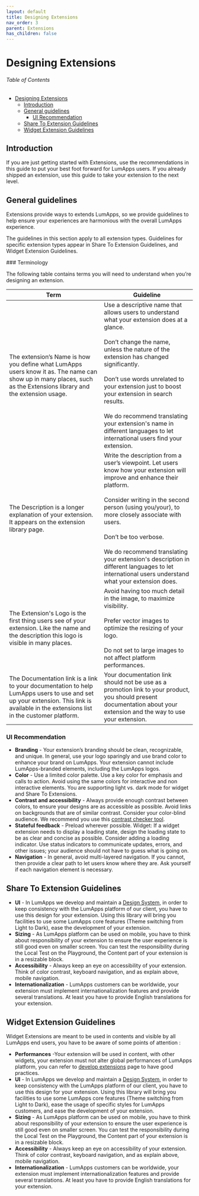 ```yaml
---
layout: default
title: Designing Extensions
nav_order: 3
parent: Extensions
has_children: false
---
```


# Designing Extensions

<h6>Table of Contents</h6>

- [Designing Extensions](#designing-extensions)
  - [Introduction](#introduction)
  - [General guidelines](#general-guidelines)
    - [UI Recommendation](#ui-recommendation)
  - [Share To Extension Guidelines](#share-to-extension-guidelines)
  - [Widget Extension Guidelines](#widget-extension-guidelines)

## Introduction
If you are just getting started with Extensions, use the recommendations in this guide to put your best foot forward for LumApps users. If you already shipped an extension, use this guide to take your extension to the next level.

## General guidelines
Extensions provide ways to extends LumApps, so we provide guidelines to help ensure your experiences are harmonious with the overall LumApps experience. 

The guidelines in this section apply to all extension types. Guidelines for specific extension types appear in Share To Extension Guidelines, and Widget Extension Guidelines.


### Terminology

The following table contains terms you will need to understand when you’re designing an extension.

| Term                                                                                                                                                                       | Guideline |
| -------------------------------------------------------------------------------------------------------------------------------------------------------------------------- | --------- |
| The extension’s Name is how you define what LumApps users know it as. The name can show up in many places, such as the Extensions library and the extension usage. |  Use a descriptive name that allows users to understand what your extension does at a glance.<br/><br/>Don’t change the name, unless the nature of the extension has changed significantly.<br/><br/> Don’t use words unrelated to your extension just to boost your extension in search results.<br/><br/> We do recommend translating your extension's name in different languages to let international users find your extension.|
| The Description is a longer explanation of your extension. It appears on the extension library page. | Write the description from a user’s viewpoint. Let users know how your extension will improve and enhance their platform.<br/><br/> Consider writing in the second person (using you/your), to more closely associate with users.<br/><br/> Don’t be too verbose.<br/><br/> We do recommend translating your extension's description in different languages to let international users understand what your extension does.|
| The Extension's Logo is the first thing users see of your extension. Like the name and the description this logo is visible in many places. | Avoid having too much detail in the image, to maximize visibility.<br/><br/> Prefer vector images to optimize the resizing of your logo.<br/><br/> Do not set to large images to not affect platform performances.|
| The Documentation link is a link to your documentation to help LumApps users to use and set up your extension. This link is available in the extensions list in the customer platform. | Your documentation link should not be use as a promotion link to your product, you should present documentation about your extension and the way to use your extension.|


### UI Recommendation
 - **Branding** - Your extension’s branding should be clean, recognizable, and unique. In general, use your logo sparingly and use brand color to enhance your brand on LumApps. Your extension cannot include LumApps-branded elements, including the LumApps logos.
 - **Color** - Use a limited color palette. Use a key color for emphasis and calls to action. Avoid using the same colors for interactive and non interactive elements. You are supporting light vs. dark mode for widget and Share To Extensions.
 - **Contrast and accessibility** - Always provide enough contrast between colors, to ensure your designs are as accessible as possible. Avoid links on backgrounds that are of similar contrast. Consider your color-blind audience. We recommend you use this [contrast checker tool](https://webaim.org/resources/contrastchecker/).
 - **Stateful feedback** - Preload wherever possible.
Widget: If a widget extension needs to display a loading state, design the loading state to be as clear and concise as possible. Consider adding a loading indicator. Use status indicators to communicate updates, errors, and other issues; your audience should not have to guess what is going on.
 - **Navigation** - In general, avoid multi-layered navigation. If you cannot, then provide a clear path to let users know where they are. Ask yourself if each navigation element is necessary.

## Share To Extension Guidelines
 - **UI** - In LumApps we develop and maintain a [Design System](https://design.lumapps.com/), in order to keep consistency with the LumApps platform of our client, you have to use this design for your extension. Using this library will bring you facilities to use some LumApps core features (Theme switching from Light to Dark), ease the development of your extension.
 - **Sizing** - As LumApps platform can be used on mobile, you have to think about responsibility of your extension to ensure the user experience is still good even on smaller screen. You can test the responsibility during the Local Test on the Playground, the Content part of your extension is in a resizable block. 
 - **Accessibility** - Always keep an eye on accessibility of your extension. Think of color contrast, keyboard navigation, and as explain above, mobile navigation.
 - **Internationalization** - LumApps customers can be worldwide, your extension must implement internationalization features and provide several translations. At least you have to provide English translations for your extension.

## Widget Extension Guidelines
Widget Extensions are meant to be used in contents and visible by all LumApps end users, you have to be aware of some points of attention : 
 - **Performances** -Your extension will be used in content, with other widgets, your extension must not alter global performances of LumApps platform, you can refer to [develop extensions](develop-extensions.md) page to have good practices.
 - **UI** - In LumApps we develop and maintain a [Design System](https://design.lumapps.com/), in order to keep consistency with the LumApps platform of our client, you have to use this design for your extension. Using this library will bring you facilities to use some LumApps core features (Theme switching from Light to Dark), ease the usage of specific styles for LumApps customers, and ease the development of your extension.
 - **Sizing** - As LumApps platform can be used on mobile, you have to think about responsibility of your extension to ensure the user experience is still good even on smaller screen. You can test the responsibility during the Local Test on the Playground, the Content part of your extension is in a resizable block. 
 - **Accessibility** - Always keep an eye on accessibility of your extension. Think of color contrast, keyboard navigation, and as explain above, mobile navigation.
 - **Internationalization** - LumApps customers can be worldwide, your extension must implement internationalization features and provide several translations. At least you have to provide English translations for your extension.

